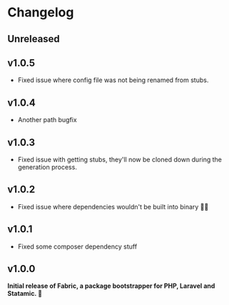 # Changelog

## Unreleased

## v1.0.5

* Fixed issue where config file was not being renamed from stubs.

## v1.0.4

* Another path bugfix

## v1.0.3

* Fixed issue with getting stubs, they'll now be cloned down during the generation process.

## v1.0.2

* Fixed issue where dependencies wouldn't be built into binary 🤦‍♂️

## v1.0.1

* Fixed some composer dependency stuff

## v1.0.0

**Initial release of Fabric, a package bootstrapper for PHP, Laravel and Statamic. 🎉**
